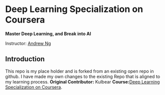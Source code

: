 # Deep Learning Specialization on Coursera

**Master Deep Learning, and Break into AI**

Instructor: [Andrew Ng](http://www.andrewng.org/)

## Introduction

This repo is my place holder and is forked from an existing open repo in github. I have made my own changes to the existing Repo that is aligned to my learning process. 
**Original Contributor:** Kulbear 
**Course:**[Deep Learning Specialization on Coursera](https://www.coursera.org/specializations/deep-learning).

